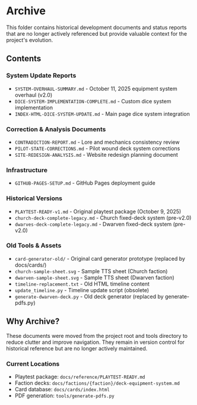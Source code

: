 # Archive

This folder contains historical development documents and status reports that are no longer actively referenced but provide valuable context for the project's evolution.

## Contents

### System Update Reports
- `SYSTEM-OVERHAUL-SUMMARY.md` - October 11, 2025 equipment system overhaul (v2.0)
- `DICE-SYSTEM-IMPLEMENTATION-COMPLETE.md` - Custom dice system implementation
- `INDEX-HTML-DICE-SYSTEM-UPDATE.md` - Main page dice system integration

### Correction & Analysis Documents
- `CONTRADICTION-REPORT.md` - Lore and mechanics consistency review
- `PILOT-STATE-CORRECTIONS.md` - Pilot wound deck system corrections
- `SITE-REDESIGN-ANALYSIS.md` - Website redesign planning document

### Infrastructure
- `GITHUB-PAGES-SETUP.md` - GitHub Pages deployment guide

### Historical Versions
- `PLAYTEST-READY-v1.md` - Original playtest package (October 9, 2025)
- `church-deck-complete-legacy.md` - Church fixed-deck system (pre-v2.0)
- `dwarves-deck-complete-legacy.md` - Dwarven fixed-deck system (pre-v2.0)

### Old Tools & Assets
- `card-generator-old/` - Original card generator prototype (replaced by docs/cards/)
- `church-sample-sheet.svg` - Sample TTS sheet (Church faction)
- `dwarven-sample-sheet.svg` - Sample TTS sheet (Dwarven faction)
- `timeline-replacement.txt` - Old HTML timeline content
- `update_timeline.py` - Timeline update script (obsolete)
- `generate-dwarven-deck.py` - Old deck generator (replaced by generate-pdfs.py)

## Why Archive?

These documents were moved from the project root and tools directory to reduce clutter and improve navigation. They remain in version control for historical reference but are no longer actively maintained.

### Current Locations
- Playtest package: `docs/reference/PLAYTEST-READY.md`
- Faction decks: `docs/factions/{faction}/deck-equipment-system.md`
- Card database: `docs/cards/index.html`
- PDF generation: `tools/generate-pdfs.py`
